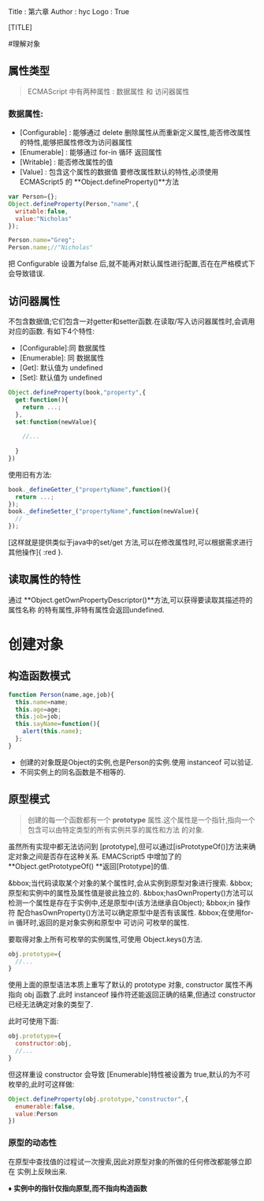 Title         : 第六章
Author        : hyc
Logo          : True

[TITLE]

#理解对象

## 属性类型
> ECMAScript 中有两种属性 : 数据属性 和 访问器属性

### 数据属性:
* [Configurable] : 能够通过 delete 删除属性从而重新定义属性,能否修改属性的特性,能够把属性修改为访问器属性
* [Enumerable] : 能够通过 for-in 循环 返回属性
* [Writable] : 能否修改属性的值
* [Value] : 包含这个属性的数据值
要修改属性默认的特性,必须使用ECMAScript5 的 **Object.defineProperty()**方法
``` javascript
var Person={};
Object.defineProperty(Person,"name",{
  writable:false,
  value:"Nicholas"
});

Person.name="Greg";
Person.name;//"Nicholas"

```
把 Configurable 设置为false 后,就不能再对默认属性进行配置,否在在严格模式下会导致错误.

## 访问器属性
不包含数据值;它们包含一对getter和setter函数.在读取/写入访问器属性时,会调用对应的函数.
有如下4个特性:
* [Configurable]:同 数据属性
* [Enumerable]: 同 数据属性
* [Get]: 默认值为 undefined
* [Set]: 默认值为 undefined
``` javascript
Object.defineProperty(book,"property",{
  get:function(){
    return ...;
  },
  set:function(newValue){
    
    //...
    
  }
})
```
使用旧有方法:
``` javascript
book._defineGetter_("propertyName",function(){
  return ...;
});
book._defineSetter_("propertyName",function(newValue){
  //
});
```

  [这样就是提供类似于java中的set/get 方法,可以在修改属性时,可以根据需求进行其他操作]{ :red }.
 
## 读取属性的特性
通过 **Object.getOwnPropertyDescriptor()**方法,可以获得要读取其描述符的属性名称 的特有属性,非特有属性会返回undefined.

# 创建对象

## 构造函数模式
``` javascript
function Person(name,age,job){
  this.name=name;
  this.age=age;
  this.job=job;
  this.sayName=function(){
    alert(this.name);
  };
}
```
* 创建的对象既是Object的实例,也是Person的实例.使用 instanceof 可以验证.
* 不同实例上的同名函数是不相等的.

## 原型模式
> 创建的每一个函数都有一个 **prototype** 属性.这个属性是一个指针,指向一个 包含可以由特定类型的所有实例共享的属性和方法 的对象.

虽然所有实现中都无法访问到 [prototype],但可以通过[isPrototypeOf()]方法来确定对象之间是否存在这种关系.
EMACScript5 中增加了的 **Object.getPrototypeOf() **返回[Prototype]的值.

&bbox;当代码读取某个对象的某个属性时,会从实例到原型对象进行搜索.
&bbox;原型和实例中的属性及属性值是彼此独立的.
&bbox;hasOwnProperty()方法可以检测一个属性是存在于实例中,还是原型中(该方法继承自Object);
&bbox;in 操作符 配合hasOwnProperty()方法可以确定原型中是否有该属性.
&bbox;在使用for-in 循环时,返回的是对象实例和原型中 可访问 可枚举的属性.

要取得对象上所有可枚举的实例属性,可使用 Object.keys()方法.
``` javascript
obj.prototype={
  //...
}
```
使用上面的原型语法本质上重写了默认的 prototype 对象, constructor 属性不再指向 obj 函数了.此时 instanceof 操作符还能返回正确的结果,但通过 constructor 已经无法确定对象的类型了.

此时可使用下面:
``` javascript
obj.prototype={
  constructor:obj,
  //...
}
```
但这样重设 constructor 会导致 [Enumerable]特性被设置为 true,默认的为不可枚举的,此时可这样做:
``` javascript
Object.defineProperty(obj.prototype,"constructor",{
  enumerable:false,
  value:Person
})
```
### 原型的动态性
 在原型中查找值的过程试一次搜索,因此对原型对象的所做的任何修改都能够立即在 实例上反映出来.

&diams; **实例中的指针仅指向原型,而不指向构造函数**



